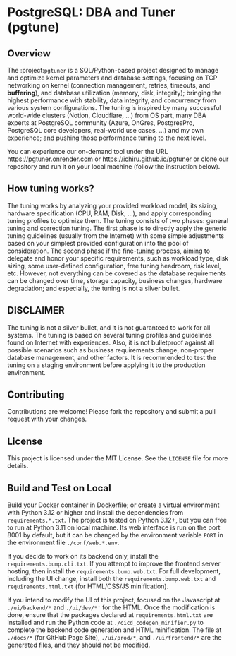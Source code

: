 # PostgreSQL: DBA and Tuner (pgtune)

## Overview

The :project:`pgtuner` is a SQL/Python-based project designed to manage and optimize kernel parameters and database settings, focusing on TCP networking on kernel (connection management, retries, timeouts, and **buffering**), and database utilization (memory, disk, integrity); bringing the highest performance with stability, data integrity, and concurrency from various system configurations. The tuning is inspired by many successful world-wide clusters (Notion, Cloudflare, ...) from OS part, many DBA experts at PostgreSQL community (Azure, OnGres, PostgresPro, PostgreSQL core developers, real-world use cases, ...) and my own experience; and pushing those performance tuning to the next level.

You can experience our on-demand tool under the URL https://pgtuner.onrender.com or https://ichiru.github.io/pgtuner or clone our repository and run it on your local machine (follow the instruction below). 

## How tuning works?

The tuning works by analyzing your provided workload model, its sizing, hardware specification (CPU, RAM, Disk, ...), and apply corresponding tuning profiles to optimize them. The tuning consists of two phases: general tuning and correction tuning. The first phase is to directly apply the generic tuning guidelines (usually from the Internet) with some simple adjustments based on your simplest provided configuration into the pool of consideration. The second phase if the fine-tuning process, aiming to delegate and honor your specific requirements, such as workload type, disk sizing, some user-defined configuration, free tuning headroom, risk level, etc. However, not everything can be covered as the database requirements can be changed over time, storage capacity, business changes, hardware degradation; and especially, the tuning is not a silver bullet.

## DISCLAIMER

The tuning is not a silver bullet, and it is not guaranteed to work for all systems. The tuning is based on several tuning profiles and guidelines found on Internet with experiences. Also, it is not bulletproof against all possible scenarios such as business requirements change, non-proper database management, and other factors. It is recommended to test the tuning on a staging environment before applying it to the production environment. 

## Contributing

Contributions are welcome! Please fork the repository and submit a pull request with your changes.

## License

This project is licensed under the MIT License. See the `LICENSE` file for more details.

## Build and Test on Local

Build your Docker container in Dockerfile; or create a virtual environment with Python 3.12 or higher and install the dependencies from `requirements.*.txt`. The project is tested on Python 3.12+, but you can free to run at Python 3.11 on local machine. Its web interface is run on the port 8001 by default, but it can be changed by the environment variable `PORT` in the environment file `./conf/web.*.env`.

If you decide to work on its backend only, install the `requirements.bump.cli.txt`. If you attempt to improve the frontend server hosting, then install the `requirements.bump.web.txt`. For full development, including the UI change, install both the `requirements.bump.web.txt` and `requirements.html.txt` (for HTML/CSS/JS minification). 

If you intend to modify the UI of this project, focused on the Javascript at `./ui/backend/*` and `./ui/dev/*'` for the HTML. Once the modification is done, ensure that the packages declared at `requirements.html.txt` are installed and run the Python code at `./cicd_codegen_minifier.py` to complete the backend code generation and HTML minification. The file at `./docs/*` (for GitHub Page Site), `./ui/prod/*`, and `./ui/frontend/*` are the generated files, and they should not be modified.
